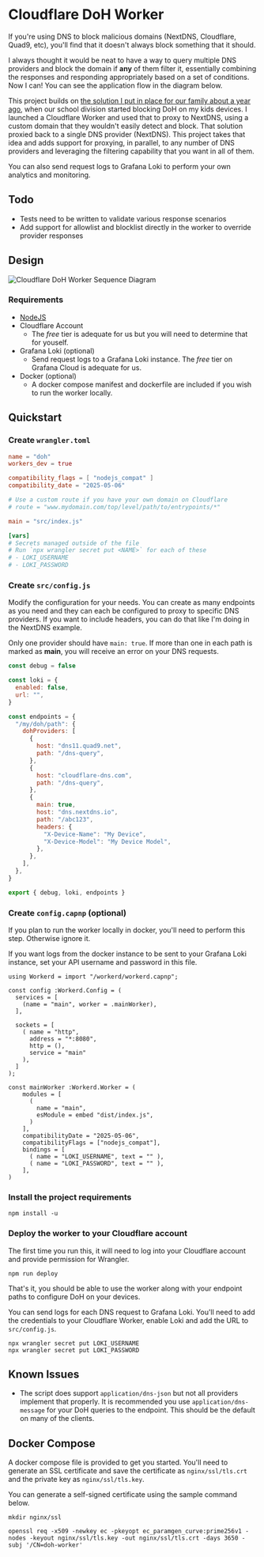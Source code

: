 # Cloudflare DoH Worker

If you're using DNS to block malicious domains (NextDNS, Cloudflare, Quad9, etc), you'll find that it doesn't always block something that it should.

I always thought it would be neat to have a way to query multiple DNS providers and block the domain if **any** of them filter it, essentially combining the responses and responding appropriately based on a set of conditions. Now I can! You can see the application flow in the diagram below.

This project builds on [the solution I put in place for our family about a year ago](https://www.lauder.family/blog/2021/09/25/Avoiding-DoH-Detection-and-Blocking/), when our school division started blocking DoH on my kids devices. I launched a Cloudflare Worker and used that to proxy to NextDNS, using a custom domain that they wouldn't easily detect and block. That solution proxied back to a single DNS provider (NextDNS). This project takes that idea and adds support for proxying, in parallel, to any number of DNS providers and leveraging the filtering capability that you want in all of them.

You can also send request logs to Grafana Loki to perform your own analytics and monitoring.

## Todo

- Tests need to be written to validate various response scenarios
- Add support for allowlist and blocklist directly in the worker to override provider responses

## Design

![Cloudflare DoH Worker Sequence Diagram](docs/Cloudflare-DoH-Worker.svg)

### Requirements

- [NodeJS](https://nodejs.org)
- Cloudflare Account
  - The _free_ tier is adequate for us but you will need to determine that for youself.
- Grafana Loki (optional)
  - Send request logs to a Grafana Loki instance. The _free_ tier on Grafana Cloud is adequate for us.
- Docker (optional)
  - A docker compose manifest and dockerfile are included if you wish to run the worker locally.

## Quickstart

### Create `wrangler.toml`

```toml
name = "doh"
workers_dev = true

compatibility_flags = [ "nodejs_compat" ]
compatibility_date = "2025-05-06"

# Use a custom route if you have your own domain on Cloudflare
# route = "www.mydomain.com/top/level/path/to/entrypoints/*"

main = "src/index.js"

[vars]
# Secrets managed outside of the file
# Run `npx wrangler secret put <NAME>` for each of these
# - LOKI_USERNAME
# - LOKI_PASSWORD
```

### Create `src/config.js`

Modify the configuration for your needs. You can create as many endpoints as you need and they can each be configured to proxy to specific DNS providers. If you want to include headers, you can do that like I'm doing in the NextDNS example.

Only one provider should have `main: true`. If more than one in each path is marked as **main**, you will receive an error on your DNS requests.

```javascript
const debug = false

const loki = {
  enabled: false,
  url: "",
}

const endpoints = {
  "/my/doh/path": {
    dohProviders: [
      {
        host: "dns11.quad9.net",
        path: "/dns-query",
      },
      {
        host: "cloudflare-dns.com",
        path: "/dns-query",
      },
      {
        main: true,
        host: "dns.nextdns.io",
        path: "/abc123",
        headers: {
          "X-Device-Name": "My Device",
          "X-Device-Model": "My Device Model",
        },
      },
    ],
  },
}

export { debug, loki, endpoints }
```

### Create `config.capnp` (optional)

If you plan to run the worker locally in docker, you'll need to perform this step. Otherwise ignore it.

If you want logs from the docker instance to be sent to your Grafana Loki instance, set your API username and password in this file.

```capnp
using Workerd = import "/workerd/workerd.capnp";

const config :Workerd.Config = (
  services = [
    (name = "main", worker = .mainWorker),
  ],

  sockets = [
    ( name = "http",
      address = "*:8080",
      http = (),
      service = "main"
    ),
  ]
);

const mainWorker :Workerd.Worker = (
    modules = [
      (
        name = "main",
        esModule = embed "dist/index.js",
      )
    ],
    compatibilityDate = "2025-05-06",
    compatibilityFlags = ["nodejs_compat"],
    bindings = [
      ( name = "LOKI_USERNAME", text = "" ),
      ( name = "LOKI_PASSWORD", text = "" ),
    ],
)
```

### Install the project requirements

```shell
npm install -u
```

### Deploy the worker to your Cloudflare account

The first time you run this, it will need to log into your Cloudflare account and provide permission for Wrangler.

```shell
npm run deploy
```

That's it, you should be able to use the worker along with your endpoint paths to configure DoH on your devices.

You can send logs for each DNS request to Grafana Loki. You'll need to add the credentials to your Cloudflare Worker, enable Loki and add the URL to `src/config.js`.

```shell
npx wrangler secret put LOKI_USERNAME
npx wrangler secret put LOKI_PASSWORD
```

## Known Issues

- The script does support `application/dns-json` but not all providers implement that properly. It is recommended you use `application/dns-message` for your DoH queries to the endpoint. This should be the default on many of the clients.

## Docker Compose

A docker compose file is provided to get you started. You'll need to generate an SSL certificate and save the certificate as `nginx/ssl/tls.crt` and the private key as `nginx/ssl/tls.key`.

You can generate a self-signed certificate using the sample command below.

```shell
mkdir nginx/ssl

openssl req -x509 -newkey ec -pkeyopt ec_paramgen_curve:prime256v1 -nodes -keyout nginx/ssl/tls.key -out nginx/ssl/tls.crt -days 3650 -subj '/CN=doh-worker'
```
